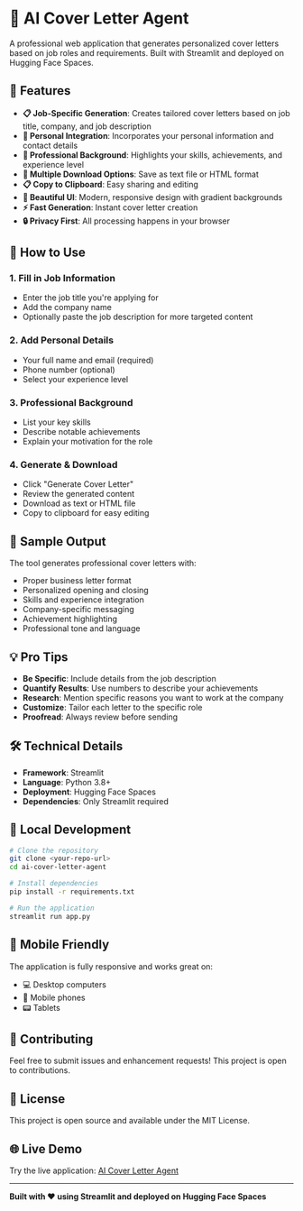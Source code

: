 # 🤖 AI Cover Letter Agent

A professional web application that generates personalized cover letters based on job roles and requirements. Built with Streamlit and deployed on Hugging Face Spaces.

## 🌟 Features

- **📋 Job-Specific Generation**: Creates tailored cover letters based on job title, company, and job description
- **👤 Personal Integration**: Incorporates your personal information and contact details
- **💼 Professional Background**: Highlights your skills, achievements, and experience level
- **💾 Multiple Download Options**: Save as text file or HTML format
- **📋 Copy to Clipboard**: Easy sharing and editing
- **🎨 Beautiful UI**: Modern, responsive design with gradient backgrounds
- **⚡ Fast Generation**: Instant cover letter creation
- **🔒 Privacy First**: All processing happens in your browser

## 🚀 How to Use

### 1. Fill in Job Information
- Enter the job title you're applying for
- Add the company name
- Optionally paste the job description for more targeted content

### 2. Add Personal Details
- Your full name and email (required)
- Phone number (optional)
- Select your experience level

### 3. Professional Background
- List your key skills
- Describe notable achievements
- Explain your motivation for the role

### 4. Generate & Download
- Click "Generate Cover Letter"
- Review the generated content
- Download as text or HTML file
- Copy to clipboard for easy editing

## 🎯 Sample Output

The tool generates professional cover letters with:
- Proper business letter format
- Personalized opening and closing
- Skills and experience integration
- Company-specific messaging
- Achievement highlighting
- Professional tone and language

## 💡 Pro Tips

- **Be Specific**: Include details from the job description
- **Quantify Results**: Use numbers to describe your achievements
- **Research**: Mention specific reasons you want to work at the company
- **Customize**: Tailor each letter to the specific role
- **Proofread**: Always review before sending

## 🛠️ Technical Details

- **Framework**: Streamlit
- **Language**: Python 3.8+
- **Deployment**: Hugging Face Spaces
- **Dependencies**: Only Streamlit required

## 🔧 Local Development

```bash
# Clone the repository
git clone <your-repo-url>
cd ai-cover-letter-agent

# Install dependencies
pip install -r requirements.txt

# Run the application
streamlit run app.py
```

## 📱 Mobile Friendly

The application is fully responsive and works great on:
- 💻 Desktop computers
- 📱 Mobile phones
- 📟 Tablets

## 🤝 Contributing

Feel free to submit issues and enhancement requests! This project is open to contributions.

## 📄 License

This project is open source and available under the MIT License.

## 🌐 Live Demo

Try the live application: [AI Cover Letter Agent](https://huggingface.co/spaces/YOUR_USERNAME/ai-cover-letter-agent)

---

**Built with ❤️ using Streamlit and deployed on Hugging Face Spaces**